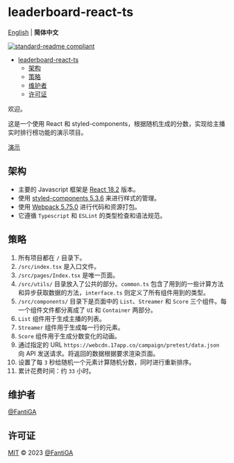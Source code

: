 # leaderboard-react-ts

[English](README.md) | **简体中文**

[![standard-readme compliant](https://img.shields.io/badge/standard--readme-OK-green.svg?style=flat-square)](https://github.com/RichardLitt/standard-readme)

- [leaderboard-react-ts](#leaderboard-react-ts)
  - [架构](#架构)
  - [策略](#策略)
  - [维护者](#维护者)
  - [许可证](#许可证)

欢迎。

这是一个使用 React 和 styled-components，根据随机生成的分数，实现给主播实时排行榜功能的演示项目。

[演示](https://fantiga.github.io/leaderboard-react-ts/dist/)

## 架构

  - 主要的 Javascript 框架是 [React 18.2](https://reactjs.org/) 版本。
  - 使用 [styled-components 5.3.6](https://styled-components.com/) 来进行样式的管理。
  - 使用 [Webpack 5.75.0](https://webpack.js.org/) 进行代码和资源打包。
  - 它遵循 `Typescript` 和 `ESLint` 的类型检查和语法规范。

## 策略

  1. 所有项目都在 `/` 目录下。
  2. `/src/index.tsx` 是入口文件。
  3. `/src/pages/Index.tsx` 是唯一页面。
  4. `/src/utils/` 目录放入了公共的部分。`common.ts` 包含了用到的一些计算方法和异步获取数据的方法，`interface.ts` 则定义了所有组件用到的类型。
  5. `/src/components/` 目录下是页面中的 `List`、`Streamer` 和 `Score` 三个组件。每一个组件文件都分离成了 `UI` 和 `Container` 两部分。
  6. `List` 组件用于生成主播的列表。
  7. `Streamer` 组件用于生成每一行的元素。
  8. `Score` 组件用于生成分数变化的动画。
  9. 通过指定的 URL `https://webcdn.17app.co/campaign/pretest/data.json` 向 API 发送请求。将返回的数据根据要求渲染页面。
  10. 设置了每 `3` 秒给随机一个元素计算随机分数，同时进行重新排序。
  11. 累计花费时间：约 `33` 小时。

## 维护者

[@FantiGA](https://github.com/FantiGA)

## 许可证

[MIT](LICENSE)  © 2023 [@FantiGA](https://github.com/FantiGA)

